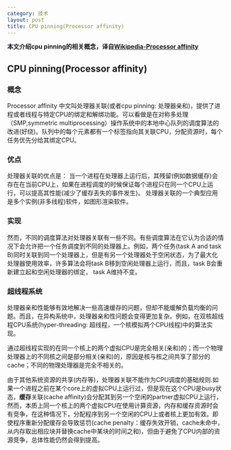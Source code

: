 ```yaml
---
category: 技术
layout: post
title: CPU pinning(Processor affinity)
---
```

**本文介绍cpu pinning的相关概念，译自[Wikipedia-Processor affinity](https://en.wikipedia.org/wiki/Processor_affinity)**   
## CPU pinning(Processor affinity)
### 概念
Processor affinity 中文叫处理器关联(或者cpu pinning: 处理器亲和)，提供了进程或者线程与特定CPU的绑定和解绑功能。可以看做是在对称多处理（SMP,symmetric multiprocessing）操作系统中的本地中心队列的调度算法的改进(好绕)。队列中的每个元素都有一个标签指向其关联CPU，分配资源时，每个任务优先分给其绑定CPU。  
### 优点
处理器关联的优点是： 当一个进程在处理器上运行后，其残留(例如数据缓存)会存在在当前CPU上，如果在进程调度的时候保证每个进程只在同一个CPU上运行，可以提高其性能(减少了缓存丢失的事件发生)。  处理器关联的一个典型应用是多个实例(非多线程)软件，如图形渲染软件。   
### 实现
然而，不同的调度算法对处理器关联有一些不同。有些调度算法在它认为合适的情况下会允许把一个任务调度到不同的处理器上。例如，两个任务(task A and task B)同时关联到同一个处理器上，但是有另一个处理器处于空闲状态，为了最大化处理器使用效率，许多算法会将task B移到空闲处理器上运行，而且，task B会重新建立起和空闲处理器的绑定， task A维持不变。  

### 超线程系统
处理器亲和性能够有效地解决一些高速缓存的问题，但却不能缓解负载均衡的问题。而且，在异构系统中，处理器亲和性问题会变得更加复杂。例如，在双核超线程CPU系统(hyper-threading: 超线程，一个核模拟两个CPU线程)中的算法实现。  

通过超线程实现的在同一个核上的两个虚拟CPU是完全相关(亲和)的；而一个物理处理器上的不同核之间是部分相关(亲和)的，原因是核与核之间共享了部分的cache；不同的物理处理器是完全不相关的。   

由于其他系统资源的共享(内存等)，处理器关联不能作为CPU调度的基础规则.如果一个进程之前在某个core上的虚拟CPU上运行过，但是现在这个CPU是busy状态，**缓存**关联(cache affinity)会分配其到另一个空闲的partner虚拟CPU上运行，然而，本质上同一个核上的两个虚拟CPU在使用计算资源，内存和缓存资源时会有竞争，在这种情况下，分配程序到另一个空闲的CPU上或者核上更加有效。即使程序重新分配缓存会导致惩罚(cache penalty：缓存失效开销，cache未命中，从内存取出相应块并替换cache中某块的时间之和)，但由于避免了CPU内部的资源竞争，总体性能仍然会得到提高。
